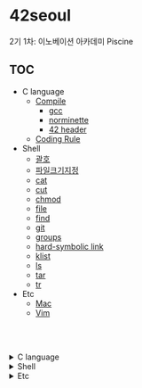 # 42seoul
2기 1차: 이노베이션 아카데미 Piscine

## TOC
* C language
  * [Compile](#compile)
    * [gcc](#1-gcc-moulinette는-gcc로-c언어를-컴파일함)
    * [norminette](#2-norminette-moulinette가-사용하는-플래그인--r-checkforbiddensourceheader를-사용할-수-있음)
    * [42 header](#3-42-header-파일-생성-시-꼭-만들어야-하는-header)
  * [Coding Rule](#coding-rule)
* Shell
  * [괄호](#괄호)
  * [파일크기지정](#특정-크기로-지정하여-파일-만들기파일크기지정)
  * [cat](#cat)
  * [cut](#cut)
  * [chmod](#chmod)
  * [file](#file)
  * [find](#find)
  * [git](#git)
  * [groups](#groups)
  * [hard-symbolic link](#hard-symbolic-link)
  * [klist](#klist)
  * [ls](#ls)
  * [tar](#tar)
  * [tr](#tr)
* Etc
  * [Mac](#mac)
  * [Vim](#vim) 

<br><br>

<details>
<summary>C language</summary>
 
## Compile 
* 42에서는 **Moulinette**라는 프로그램으로 과제물을 확인하고 평가한다
* 42에서 c언어 코드를 돌리기 위해서는 ```gcc```, ```norminette``` 둘 다 오류없이 통과해야 한다.
#### 1. gcc: Moulinette는 ```gcc```로 c언어를 컴파일함
```bash
gcc -Wall -Wextra -Werror main.c [c파일1] [c파일2] [c파일3] ...
./a.out    # 원하는 결과가 나오면 통과
```

#### 2. norminette: **Moulinette**가 사용하는 플래그인 ```-R CheckForbiddenSourceHeader```를 사용할 수 있음 
```bash
norminette -R CheckForbiddenSourceHeader main.c [c파일1] [c파일2] [c파일3] ...

# 입력 파일들 모두 별 다른 에러 없이 출력되면 성공
Norme: ./main.c
Norme: ./[c파일1]
Norme: ./[c파일2]
Norme: ./[c파일3]
```

#### 3. 42 header: 파일 생성 시 꼭 만들어야 하는 header
* 파일을 vim으로 생성하고 ```:Stdheader``` 입력
* 만들면 자신의 정보가 담긴 주석이 만들어진다. 업데이트 시간은 알아서 수정되니 만들기만 하고 신경은 쓰지 않아도 된다
  ```
  /* ************************************************************************** */
  /*                                                                            */
  /*                                                        :::      ::::::::   */
  /*   ft_putchar.c                                       :+:      :+:    :+:   */
  /*                                                    +:+ +:+         +:+     */
  /*   By: kyekim <kyekim@student.42.fr>              +#+  +:+       +#+        */
  /*                                                +#+#+#+#+#+   +#+           */
  /*   Created: 2020/07/06 09:37:29 by kyekim            #+#    #+#             */
  /*   Updated: 2020/07/06 11:30:35 by kyekim           ###   ########.fr       */
  /*                                                                            */
  /* ************************************************************************** */

  ```

## Coding Rule
* 사용 금지 함수를 사용하면 부정 행위로 간주됨. -42점이 부여되며, 받은 점수는 절대로 수정 불가능
* 꼭! 반드시 지키도록 하자!!
* **Intra의 돋보기 섹션 >  42 학업 관련 자료 / Norm && Norminette** 에서도 확인이 가능함
1. 모든 파일은 42헤더로 시작: [#42header](#3-42-header-파일-생성-시-꼭-만들어야-하는-header)참고
2. 들여쓰기는 공백 네 칸 크기의 탭으로 이루어져야 함. 띄어쓰기가 아닌 진짜 탭으로 구성
   * ```#include <unistd.h>```:
   * ```void    함수명(변수)```: 탭 한 번 
   * ```int     main(void)```: 탭 두 번. int형같이 4글자보다 부족한 경우에는 한번 더 해야하는 듯
3. 모든 함수는 함수 자체의 중괄호를 제외하고 25줄 이하
   * 중괄호가 있는 줄은 중괄호만 존재해야 함
     ```
     int     main(void)
     {
         ft_putchar('h');
         return (0);
     }
     ```
   

</details>

<details>
<summary>Shell</summary>

## 괄호
* 코멘드라인에서는 괄호가 제대로 안먹힌다!
* ```(``` 대신에 ```\(```
* ```)``` 대신에 ```\)```

## 특정 크기로 지정하여 파일 만들기(파일크기지정)
```dd if=/dev/zero of=[file name] bs=[read size] count=[file size]```
* ```/dev/zero```의 특수 장치에서 ```bs```만큼 지정된 사이즈 씩 읽어서 ```count```의 크기를 지닌 파일을 생성
* ```dd if=/dev/zero of=test_file.img bs=4M count=256```: ```/dev/zero```에서 ```4M```씩 읽어서 ```256M```의 크기를 지닌 ```test_file.img``` 생성

## cat
* 파일의 내용을 간단하게 출력하거나, 두 개 이상의 파일을 연결(concatenate)해서 출력할 때 사용
* ```cat [option] [filename1] [filename2] [filename3] ... ```
* option
  * ```-n```: 행 번호 표시. 비어있는 행도 포함
  * ```-b```: 행 번호 표시. 비어있는 행은 제외
  * ```-e```: 제어 문자를 ^ 형태로 출력하면서 각 행의 끝에 $ 추가
  * ```-s```: 연속되는 2개 이상의 빈 행을 한 행으로 출력
  * ```-v```: tab과 행 바꿈 문자를 제외한 제어 문자를 ^형태로 출력
  * ```-E```: 행마다 끝에 $ 문자 출력
  * ```-T```: tab 문자 출력
  * ```-A```: ```-vET```옵션과 같은 효과
  

## cut
* 파일에서 필드를 뽑아냄 = 문자 일부분 추출. 필드는 구분자로 구분 가능
* ```cut [option] [filename]
* option
  * ```-c 문자위치```: 잘라낼 곳의 글자 위치 지정. 콤마나 하이픈을 사용하여 범위를 정할 수 있음
  * ```-f 필드```: 잘라낼 필드 설정
  * ```-d 구분자```: 필드 구분 문자 지정(default: tab)
  * ```-s```: 필드 구분자를 포함할 수 없다면 그 행은 패스

## chmod
* CHange MODe
* 대상 파일과 디렉토리의 사용권한을 변경할 때 사용
* ```chmod [option] [mode] [file]```
* ```ls -l```로 현재 파일들이 어떤 허가를 받았는지 볼 수 있음
  * ```-rwxr-xr-x```: 파일 접근 권한 분류 표기로, 처음 -는 파일 분류 타입
  * 파일 타입
    * ```d```: 디렉토리
    * ```l(소문자 L)```: 링크 카운터
    * ```s```: 소켓
    * ```p```: 파이프
    * ```-```: 일반
    * ```c```: 특수문자
    * ```b```: 특수블록
1. option
   * ```-r```: 하위 파일과 디렉토리 모든 권한 변경
   * ```-v```: 실행되고 있는 모든 파일을 나열
   * ```-c```: 권한이 변경된 파일 내용 출력
2. mode
   1. 문자열 모드: ```chmod [option] [(reference) (operator) (modes)] [file]```
      * reference(대상)
        * ```u```: user의 권한(사용자의 권한)
        * ```g```: group의 권한(파일의 group 멤버인 사용자의 권한)
        * ```o```: other의 권한(user, group의 멤버가 아닌 사용자의 권한)
        * ```a```: all의 권한(위의 셋을 포함하는 모든 사용자의 권한)
      * operator
        * ```+```: 해당 권한 추가
        * ```-```: 해당 권한 제거
        * ```=```: 해당 권한을 설정한대로 변경
      * modes:
        * ```r```: read 권한(읽기)
        * ```w```: write 권한(쓰기)
        * ```x```: excute 권한(실행)
        * ```-```: 사용권한 없음
   ```
   chmod ug+rw sample       # sample파일의 user나 group 멤버들에게 읽기,쓰기 권한 추가
   chmod u=rwx,g+x sample   # sample파일의 user는 읽기,쓰기,실행 권한 부여 / group 멤버들에게 실행권한 추가
   ```
   2. 8진법 수 모드: ```chmod [option] (8진법 수) [file]```
      * 예제로 알아보자: ```rwxr-xrw-```
        * ```r```: 파일 읽기. 4
        * ```w```: 파일 쓰기. 2
        * ```x```: 파일 실행. 1
        * 처음 3개 문자 ```rwx```: user의 권한
        * 중간 3개 문자 ```r-x```: group의 권한
        * 마지막 3개 문자 ```rw-```: other의 권한
      * 특수 권한
        * ```777```: 일반적인 8진법 형태
        * ```4777```: SetUid 설정 때 4000을 더함
        * ```2777```: SetGid 설정 때 2000을 더함
        * ```1777```: Sticky bit 설정 때 1000을 더함
      ```
      chmod 777 test   # test파일의 user, group, other의 권한을 모두 rwx로 변경
      chmod 4755 test  # test파일의 user id설정을 지정하고, user에게 rwx 권한 부여, group과 other에게 r-x권한 부여
      ```
3. file
변경 설정을 할 파일이나 디렉토리

## file
* 파일의 종류를 확인하는 명령어
* 대상파일의 확장자와는 별개로 파일의 헤더를 읽어 매직파일의 내용을 참조하여 파일 종류를 알려줌
* ```file [option] [file path]```
* option
  * ```-c```: 매직파일의 포맷 검사
  * ```-f 목록파일```: 목록파일. 많은 파일을 한꺼번에 확인할 때 파일리스트인 목록파일을 만들어서 그 안에 입력된 파일들을 한꺼번에 확인
  * ```-m 매직파일```: 매직파일. 매직파일을 지정하여 확인
  * ```-z```: 압축된 파일 확인
  * ```-L```: 심볼릭 링크 파일 확인
* magic file
  * file은 magic file이라는 것을 이용해 파일에 접근함<br>=magic file이 없으면 파일분류가 되지 않음=매직파일 안에 파일분류를 위한 정보가 들어있음
  * 엔트리가 4개의 필드로 구성됨: ```[처음 혹은 이전 레벨로부터의 오프셋 값] [데이터 종류] [값] [출력 문자열] file```
  ```
  41 string 42 42 file
  ```

## find
* 파일 및 디렉토리를 검사할 때 사용
* ```find [option] [path] [expression]```
1. option
   * ```-P```: 심볼릭 링크를 따라가지 않고, 심볼릭 링크 자체 정보 활용
   * ```-L```: 심볼릭 링크에 연결된 파일 정보 사용
   * ```-H```: 심볼릭 링크를 따라가지 않으나, command line Argument를 처리할 땐 예외
   * ```-D```: 디버그 메시지 출력
2. path
   * ```.```: 현제 디렉토리 및 하위 디렉토리
   * ```/```: 전체 시스템(루트 디렉토리)
3. expression
   * ```-name```: 지정된 문자열 패턴에 해당하는 파일 검색
   * ```-empty```: 빈 디렉토리 또는 크기가 0인 파일 검색
   * ```-delete```: 검색된 파일 또는 디렉토리 삭제
   * ```-exec```: 검색된 파일에 대해 지정된 명령 실행
   * ```-path```: 지정된 문자열 패턴에 해당하는 경로에서 검색
   * ```-print```: 검색 결과 출력. 검색 항목은 newline으로 구분(default)
   * ```-print0```: 검색 결과 출력. 검색 항목은 null로 구분
   * ```-size```: 파일 크기를 사용하여 파일 검색
     * ```123```: 파일 크기가 123 바이트인 파일
     * ```+123```: 파일 크기가 123 바이트 초과인 파일
     * ```-123```: 파일 크기가 123 바이트 미만인 파일
   * ```-type```: 지정된 파일 타입에 해당하는 파일 검색
     * ```b```: block special
     * ```c```: character special
     * ```d```: directory
     * ```f```: regular file
     * ```l```: symbolic link
     * ```p```: FIFO
     * ```s```: socket
   * ```-mindepth```: 검색할 하위 디렉토리의 최소 깊이 지정
   * ```-maxdepth```: 검색할 하위 디렉토리의 최대 깊이 지정
   * ```-atime```: 파일 접근(access) 시각을 기준으로 파일 검색
   * ```-ctime```: 파일 내용 및 속성 변경(change) 시각을 기준으로 파일 검색
   * ```-mtime```: 파일의 데이터 수정(modify) 시각을 기준으로 파일 검색
   
## git

## groups

## Hard-Symbolic Link
윈도우로 치면 "바로가기" 같은 개념이다. 리눅스에도 특정 파일이나 디렉터리에 링크 기능을 제공하는데, 제목에서 보다시피 두 가지가 있다.<br>두 개 모두 처리하는 역할은 같지만 개념은 다르다.
```
하드 링크(hard link)
심볼릭 링크(symbolic link)
```
1. 하드 링크(hard link)
   * 원본 파일과 동일한 inode를 가진다<br>: 원본 파일이 삭제되더라도 원본 파일의 inode를 갖고 있는 링크 파일은 여전히 사용 가능
   * 같은 inode를 가르키는 서로 다른 이름이라고 생각해도 될 듯. 원본이라는 개념이 없음
   * 아래의 예제에서 ```test```의 inode인 ```787314```를 ```bbbb```도 동일하게 사용하는 것을 알 수 있다.
   ```bash
   echo "This is a test file" > test
   ls -ali test
   # 787314    -rw-r--r--    1    root    root    18    2020-06-29    15:23    test
  
   ln -s test aaaa    # make symbolic link file
   ln test bbbb       # make hard link file
   ls -ali
   # 787313    drwxr-xr-x    2    root    root    4096    2020-06-29    15:25    .
   # 787311    drwxr-xr-x    3    root    root    4096    2020-06-29    15:23    ..
   # 787316    lrwxrwxrwx    1    root    root       4    2020-06-29    15:24    aaaa -> test
   # 787314    -rw-r--r--    2    root    root      18    2020-06-29    15:24    bbbb
   # 787314    -rw-r--r--    2    root    root      18    2020-06-29    15:23    test
   ```
2. 심볼릭 링크(symbolic link)
   * 원본 파일의 이름을 가리키는 링크=원본 파일이 사라지면 망가짐
   * 전혀 다른 파일이라도 원본 파일과 이름이 같다면 계속 사용이 가능함<br>주로 dynamic library의 so 파일과 연계해서 사용
   * 아래 예제에서 ```aaaa```는 링크가 깨져서 접근이 불가. ```bbbb```는 사용 가능
   * ```aaaa```를 다시 사용하기 위해서는 ```test```라는 이름을 가진 파일을 생성하면 된다.
   ```bash
   rm -rf test
   ls -ali
   # 787313    drwxr-xr-x    2    root    root    4096    2020-06-29    15:25    .
   # 787311    drwxr-xr-x    3    root    root    4096    2020-06-29    15:23    ..
   # 787316    lrwxrwxrwx    1    root    root       4    2020-06-29    15:24    aaaa -> test
   # 787314    -rw-r--r--    1    root    root      18    2020-06-29    15:24    bbbb
   
   cat aaaa
   # cat: aaaa: 그런 파일이나 디렉터리가 없습니다
   
   cat bbbb
   # This is a test file
   ```

## klist
#### 커버로스 프로토콜
* Kerberos Protocol
* 티켓(ticket) 기반의 컴퓨터 네트워크 인증 프로토콜
* 보안이 보장되지 않은 네트워크 환경에서 **요청을 보내는 유저**와 **요청을 받는 서버**가 서로의 신뢰성을 확보하기 위해 사용
##### 티켓 사용 이유
* 유저의 아이디를 안전하게 전달하는 데 사용
  * 유저아이디 
  * 유저 호스트의 IP주소
  * 타임 스탬프(time stamp, 시간기록)
  * 티켓 수명을 정의하는 값
  * 세션 키
* 이러한 정보들을 담고 있는 티켓은 티켓을 발급하는 서버의 secret key로 encrypt됨
##### 단점
* 서버가 하나이기 때문에 서버가 다운될 경우, 새로운 유저는 로그인 할 수 없음<br>따라서 여러 개의 서버를 운용하는 등 서버가 작동하지 않을 때를 대비할 수 있는 메커니즘을 구현해야 함
* 요청 시간에 대한 요구가 엄격함(통상적으로 5분)<br>만약 요청을 주고받는 호스트들 간에 시간 동기화가 되어있지 않을 경우 통신이 불가능함 
##### 명령어
* ```kdestroy```
  * keberos ticket 삭제. 순차로 1개만 삭제하므로 여러 티켓이 있을 경우 주의
  * ```--all```옵션으로 모든 티켓 삭제 가능
* ```kinit```
  * keberos ticket 생성
  * ```kinit -p [your_principal]```형태로 default realm 외 티켓 생성 가능
    * principal 예시: ```your_id@your_realm```
  * ```kinit -t [your_keytab]```형태로 keytab을 이용한 티켓 생성 가능
* ```klist```
  * 만들어진 티켓 목록 확인
  * ```klist -l```로 모든 티켓 목록  확인 가능
  * ```klist -vA```로 모든 티켓 상세내용을 확인 가능(macOS: klist -vA, linux: klist -aA)
* ```ktutil```
  * keytab 생성/관리 기능
  * ```-k```로 keytab위치 지정
    * ```add```로 keytab 생성
      * ```-p```로 principal 기술
      * ```-e```로 encript type 지정
      * ```-V```로 version 기술
    * ```list```로 keytab 내용 확인
  * 사용할 수 있는 ip가 지정된 티켓과 달리 keytab의 경우 접근만 가능하면 쓸 수 있어 **다른 서버로 옮겨 사용이 가능**
  * ktutil 참고 링크: https://kb.iu.edu/d/aumh
  
## ls
* 현재 폴더의 하위 디렉토리의 리스트를 보여줌
* 옵션들은 조합하여 사용할 수 있음: ```ls -al```(옵션 설명은 밑에 참고)
* ```ls [option]```
  * ```-a```: all. 숨겨진 파일들을 모두 보여줌. 숨겨진 파일은 앞에 ```.(마침표)```가 붙음
  * ```-l```: long. 파일권한, 생성 날짜 등의 파일에 대한 자세한 정보를 출력
    ```bash
    -rw-r--r--   1   kyekim   2020_seoul   4096   2020-06-29   16:01   Desktop
    # [파일권한] [하드링크 수] [소유자] [그룹정보] [파일크기(byte)] [최근 수정된 날짜 및 시간] [파일이름]
    ```
  * ```--block-size=크기단위```: 파일 크기를 원하는 단위로 변경
    * 파일 크기를 메가바이트로 표현하고 싶을 때 ```ls -l --block-size=M``` 입력 
      |명령어|단위|
      |:--:|:--:|
      |K|킬로바이트|
      |M|메가바이트|
      |G|기가바이트|
      |T|테라바이트|
      |P|페타바이트|
      |E|엑사바이트|
      |Z|제타바이트|
      |Y|요타바이트|
  * ```-h```: 사람(human)이 보기 편한 파일 사이즈로 자동으로 단위가 변환됨
  * ```-S```: 파일을 크기 순으로 정렬. 대문자로 사용할 것. 그런데 이것만 쓰면 **아무것도 안나옴**
    * 일반적인 ```ls```명령어는 파일 크기를 표시하지 않음
    * 따라서 ```ls -lhS```라고 써야 명령어 적용됨
  * ```-d */```: 파일을 제외한 디렉토리만 반환
  * ```-g```: 소유자 정보를 제외하고 출력. 그룹명은 표시
    ```
    -rw-r--r--   1   root   4096   2020-06-29   16:01   Desktop
    ```
  * ```-lG```: 그룹명만 제외하고 파일 조회. G만 쓰면 조회 안됨
  * ```~```: home 디렉토리의 파일을 모두 표시
  * ```../```: 부모 디렉토리 표시
  * ```-n```: 소유자 및 그룹의 이름 대신 ID 출력
    ```
    drwxr-xr-x    2    101620    4220    4096    2020-06-29    16:02    Hello.c
    ```
  * ```-p```: 디렉토리 뒤에만 ```/```기호를 삽입하여 해당 파일의 종류가 디렉토리인지 표시함
  * ```-F```: 파일의 종류를 기호로 구분
    * ```/```: 디렉토리
    * ```*```: 실행 가능 파일
    * ```@```: 기호 링크
  * ```-r```: 알파벳 역순(reverse)로 리스트 출력. 한글은 ㄱㄴㄷ 순서의 역순으로 출력
  * ```-R```: 하위 디렉토리까지 모두 표시
  * ```-t```: 최근 수정된 파일을 순서대로 정렬
  * ```-u```: 최근 엑세스된 날짜를 순서대로 정렬
  * ```--version```: ls 명령어의 버전 조회
  * ```-m```: 파일 사이를 쉼표로 구분
  
## tar
* Tape ARchiver
* 여러 개의 파일을 하나의 파일로 묶거나 풀 때 사용하는 명령어
* 보통 "tar로 압축(compress)한다"고 하는데, 정확히 말하면 tar 자체는 **"데이터의 크기를 줄이기 위한 파일 압축"** 을 수행하지 않음
  * tar를 통해 하나로 합쳐진 파일을 gzip 또는 bzip2 방식을 사용하여 압축할 수 있는데,<br>이때 gzip 또는 bzip 명령어를 따로 수행하지 않고 tar명령의 옵션으로 처리 가능 
  * "tar로 압축한다"는 표현이 그래서 아주 잘못된 표현은 아님
* 보통 ```.tar``` 확장자 사용
  * gzip으로 압축된 경우: ```.tar.gz```, ```.tgz```
  * bzip2로 압축된 경우: ```.tar.bzip2```, ```.tb2```, ```.tbz```, ```tbz2```
* tar로 묶여지기 전 파일들의 속성과 심볼릭 링크, 디렉토리 구조 등을 그대로 가져갈 수 있음
* ```tar [option] [file]```
* option
  * ```-f```: 대상 tar 아카이브 지정 (default option) 
  * ```-c```: tar 아카이브 생성. 기존 아카이브 덮어 쓰기 (파일 묶을 때 사용)
  * ```-x```: tar 아카이브에서 파일 추출 (파일 풀 때 사용)
  * ```-v```: 처리되는 과정(파일 정보)을 자세하게 나열
  * ```-z```: gzip 압축 적용 옵션
  * ```-j```: bzip2 압축 적용 옵션
  * ```-t```: tar 아카이브에 포함된 내용 확인
  * ```-C```: 대상 디렉토리 경로 지정
  * ```-A```: 지정된 파일을 tar 아카이브에 추가
  * ```-d```: tar 아카이브와 파일 시스템 간 차이점 검색
  * ```-r```, ```-u```: tar 아카이브의 마지막에 파일들 추가
  * ```-k```: tar 아카이브 추출 시, 기존 파일 유지
  * ```-U```: tar 아카이브 추출 전, 기존 파일 삭제
  * ```-w```: 모든 진행 과정에 대해 확인 요청 (interactive)
  * ```-e```: 첫 번째 에러 발생 시 중지
  
## tr

</details>

<details>
<summary>Etc</summary>

## Mac
|동작|세부동작|단축키|
|:--:|:--:|:--:|
|캡쳐|전체|Command + Shift + Control + 3|
||선택영역|Command + Shift + 4|
||선택창|Command + Shift + 4, 캡처할 창에 커서를 올리고 Space, 클릭|

## Vim
|동작|단축키|
|:--:|:--:|
|줄 지우기|명렁, DD|
</details>
